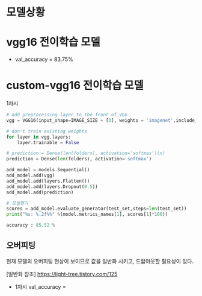 # 모델상황

# vgg16 전이학습 모델
- val_accuracy = 83.75%


# custom-vgg16 전이학습 모델

1차시 
```python
# add preprocessing layer to the front of VGG
vgg = VGG16(input_shape=IMAGE_SIZE + [3], weights = 'imagenet',include_top=False)

# don't train existing weights
for layer in vgg.layers:
    layer.trainable = False

# prediction = Dense(len(folders), activation='softmax')(x)
prediction = Dense(len(folders), activation='softmax')

add_model = models.Sequential()
add_model.add(vgg)
add_model.add(layers.Flatten())
add_model.add(layers.Dropout(0.5))
add_model.add(prediction)

# 모델평가 
scores = add_model.evaluate_generator(test_set,steps=len(test_set))
print("%s: %.2f%%" %(model.metrics_names[1], scores[1]*100))

accuracy : 85.52 %
```

## 오버피팅
현재 모델의 오버피팅 현상이 보이므로 
값을 일반화 시키고, 드랍아웃할 필요성이 있다.


[일반화&nbsp;참조] https://light-tree.tistory.com/125

- 1차시 val_accuracy = 
